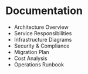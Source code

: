 # Documentation

- Architecture Overview
- Service Responsibilities
- Infrastructure Diagrams
- Security & Compliance
- Migration Plan
- Cost Analysis
- Operations Runbook
